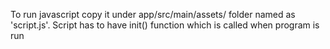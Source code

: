 
To run javascript copy it under app/src/main/assets/ folder named as 'script.js'. Script has to have init() function which is called when program is run
